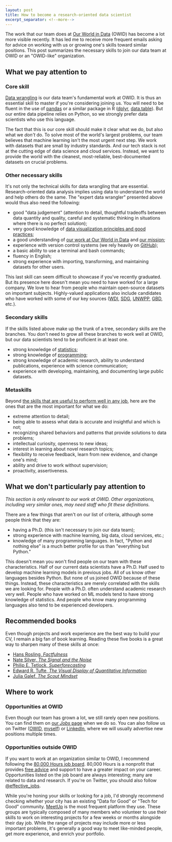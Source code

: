 ```yaml
---
layout: post
title: How to become a research-oriented data scientist
excerpt_separator: <!--more-->
---
```


The work that our team does at [Our World in Data](https://ourworldindata.org/about) (OWID) has become a lot more visible recently. It has led me to receive more frequent emails asking for advice on working with us or growing one's skills toward similar positions. This post summarizes the necessary skills to join our data team at OWID or an "OWID-like" organization.

<!--more-->

## What we pay attention to

### Core skill

[Data wrangling](https://en.wikipedia.org/wiki/Data_wrangling) is our data team's fundamental work at OWID. It is thus an essential skill to master if you're considering joining us. You will need to be fluent in the use of [pandas](https://www.datacamp.com/courses/data-manipulation-with-pandas) or a similar package in R ([dplyr](https://www.datacamp.com/courses/data-manipulation-with-dplyr), [data.table](https://www.datacamp.com/courses/data-manipulation-with-datatable-in-r)). But our entire data pipeline relies on Python, so we strongly prefer data scientists who use this language.

The fact that this is our core skill should make it clear what we do, but also what we _don't_ do. To solve most of the world's largest problems, our team believes that machine learning isn't the most urgent next step. We work with datasets that are small by industry standards. And our tech stack is not at the cutting edge of data science and cloud services. Instead, we want to provide the world with the cleanest, most-reliable, best-documented datasets on crucial problems.

### Other necessary skills

It's not only the technical skills for data wrangling that are essential. Research-oriented data analysis implies using data to understand the world and help others do the same. The "expert data wrangler" presented above would thus also need the following:

- good "data judgement" (attention to detail, thoughtful tradeoffs between data quantity and quality, careful and systematic thinking in situations where there is no perfect solution);
- very good knowledge of [data visualization principles and good practices](https://journalismcourses.org/course/datavizforstorytelling/);
- a good understanding of [our work at Our World in Data](https://ten7.com/podcast/episode/edouard-mathieu-open-data-approach-solving-worlds-problems) and [our mission](https://ourworldindata.org/problems-and-progress);
- experience with version control systems (we rely heavily on [GitHub](https://github.com/owid));
- a basic ability to use a terminal and bash commands;
- fluency in English;
- strong experience with importing, transforming, and maintaining datasets for other users.

This last skill can seem difficult to showcase if you've recently graduated. But its presence here doesn't mean you need to have worked for a large company. We love to hear from people who maintain open-source datasets on important subjects. Highly-valued applications also include candidates who have worked with some of our key sources ([WDI](https://datatopics.worldbank.org/world-development-indicators/), [SDG](https://unstats.un.org/sdgs), [UNWPP](https://population.un.org/wpp/), [GBD](http://www.healthdata.org/gbd/), etc.).

### Secondary skills

If the skills listed above make up the trunk of a tree, secondary skills are the branches. You don't need to grow all these branches to work well at OWID, but our data scientists tend to be proficient in at least one.

- strong knowledge of [statistics](https://www.coursera.org/specializations/advanced-statistics-data-science);
- strong knowledge of [programming](https://fivebooks.com/best-books/programming-computer-science-ana-bell/);
- strong knowledge of academic research, ability to understand publications, experience with science communication;
- experience with developing, maintaining, and documenting large public datasets.

### Metaskills

Beyond [the skills that are useful to perform well in any job](https://80000hours.org/career-guide/how-to-be-successful/), here are the ones that are the most important for what we do:

- extreme attention to detail;
- being able to assess what data is accurate and insightful and which is not;
- recognizing shared behaviors and patterns that provide solutions to data problems;
- intellectual curiosity, openness to new ideas;
- interest in learning about novel research topics;
- flexibility to receive feedback, learn from new evidence, and change one's mind;
- ability and drive to work without supervision;
- proactivity, assertiveness.

## What we don't particularly pay attention to

_This section is only relevant to our work at OWID. Other organizations, including very similar ones, may need staff who fit these definitions._

There are a few things that aren't on our list of criteria, although some people think that they are:

- having a Ph.D. (this isn't necessary to join our data team);
- strong experience with machine learning, big data, cloud services, etc.;
- knowledge of many programming languages. In fact, "Python and nothing else" is a much better profile for us than "everything but Python."

This doesn't mean you won't find people on our team with these characteristics. Half of our current data scientists have a Ph.D. Half used to develop machine learning models in previous jobs. All of us know other languages besides Python. But none of us joined OWID because of these things. Instead, these characteristics are merely correlated with the skills we are looking for. People with a Ph.D. often understand academic research very well. People who have worked on ML models tend to have strong knowledge of statistics. And people who know many programming languages also tend to be experienced developers.

## Recommended books

Even though projects and work experience are the best way to build your CV, I remain a big fan of book learning. Reading these five books is a great way to sharpen many of these skills at once:

- [Hans Rosling, _Factfulness_](https://www.goodreads.com/book/show/34890015-factfulness?ref=nav_sb_ss_1_11)
- [Nate Silver, _The Signal and the Noise_](https://www.goodreads.com/book/show/13588394-the-signal-and-the-noise?ref=nav_sb_ss_1_11)
- [Philip E. Tetlock, _Superforecasting_](https://www.goodreads.com/book/show/23995360-superforecasting?ref=nav_sb_ss_1_16)
- [Edward R. Tufte, _The Visual Display of Quantitative Information_](https://www.goodreads.com/book/show/17744.The_Visual_Display_of_Quantitative_Information?ref=nav_sb_ss_1_14)
- [Julia Galef, _The Scout Mindset_](https://www.goodreads.com/en/book/show/42041926)

## Where to work

### Opportunities at OWID

Even though our team has grown a lot, we still rarely open new positions. You can find them on [our _Jobs_ page](https://ourworldindata.org/jobs) when we do so. You can also follow us on Twitter ([OWID](https://twitter.com/OurWorldInData/), [myself](https://twitter.com/redouad)) or [LinkedIn](https://www.linkedin.com/in/edouardmathieu/), where we will usually advertise new positions multiple times.

### Opportunities outside OWID

If you want to work at an organization similar to OWID, I recommend following the [80,000 Hours job board](https://jobs.80000hours.org/?query=data). 80,000 Hours is a nonprofit that provides [free advice](https://80000hours.org/make-a-difference-with-your-career/) and support to have a greater impact on your career. Opportunities listed on the job board are always interesting; many are related to data and research. If you're on Twitter, you should also follow [@effective_jobs](https://twitter.com/effective_jobs).

While you're honing your skills or looking for a job, I'd strongly recommend checking whether your city has an existing "Data for Good" or "Tech for Good" community. [MeetUp](https://www.meetup.com/find/?keywords=data%20for%20good&source=GROUPS) is the most frequent platform they use. These groups are typically composed of many members who volunteer to use their skills to work on interesting projects for a few weeks or months alongside their day job. While the range of projects may include more or less important problems, it's generally a good way to meet like-minded people, get more experience, and enrich your portfolio.
